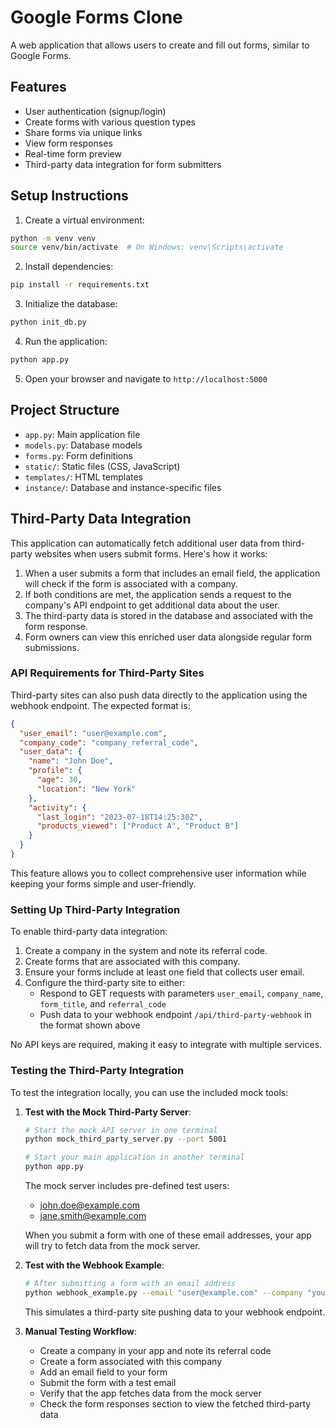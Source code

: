 # Google Forms Clone

A web application that allows users to create and fill out forms, similar to Google Forms.

## Features
- User authentication (signup/login)
- Create forms with various question types
- Share forms via unique links
- View form responses
- Real-time form preview
- Third-party data integration for form submitters

## Setup Instructions

1. Create a virtual environment:
```bash
python -m venv venv
source venv/bin/activate  # On Windows: venv\Scripts\activate
```

2. Install dependencies:
```bash
pip install -r requirements.txt
```

3. Initialize the database:
```bash
python init_db.py
```

4. Run the application:
```bash
python app.py
```

5. Open your browser and navigate to `http://localhost:5000`

## Project Structure
- `app.py`: Main application file
- `models.py`: Database models
- `forms.py`: Form definitions
- `static/`: Static files (CSS, JavaScript)
- `templates/`: HTML templates
- `instance/`: Database and instance-specific files 

## Third-Party Data Integration

This application can automatically fetch additional user data from third-party websites when users submit forms. Here's how it works:

1. When a user submits a form that includes an email field, the application will check if the form is associated with a company.
2. If both conditions are met, the application sends a request to the company's API endpoint to get additional data about the user.
3. The third-party data is stored in the database and associated with the form response.
4. Form owners can view this enriched user data alongside regular form submissions.

### API Requirements for Third-Party Sites

Third-party sites can also push data directly to the application using the webhook endpoint. The expected format is:

```json
{
  "user_email": "user@example.com",
  "company_code": "company_referral_code",
  "user_data": {
    "name": "John Doe",
    "profile": {
      "age": 30,
      "location": "New York"
    },
    "activity": {
      "last_login": "2023-07-18T14:25:30Z",
      "products_viewed": ["Product A", "Product B"]
    }
  }
}
```

This feature allows you to collect comprehensive user information while keeping your forms simple and user-friendly.

### Setting Up Third-Party Integration

To enable third-party data integration:

1. Create a company in the system and note its referral code.
2. Create forms that are associated with this company.
3. Ensure your forms include at least one field that collects user email.
4. Configure the third-party site to either:
   - Respond to GET requests with parameters `user_email`, `company_name`, `form_title`, and `referral_code`
   - Push data to your webhook endpoint `/api/third-party-webhook` in the format shown above

No API keys are required, making it easy to integrate with multiple services.

### Testing the Third-Party Integration

To test the integration locally, you can use the included mock tools:

1. **Test with the Mock Third-Party Server**: 
   ```bash
   # Start the mock API server in one terminal
   python mock_third_party_server.py --port 5001
   
   # Start your main application in another terminal
   python app.py
   ```
   
   The mock server includes pre-defined test users:
   - john.doe@example.com
   - jane.smith@example.com
   
   When you submit a form with one of these email addresses, your app will try to fetch data from the mock server.

2. **Test with the Webhook Example**:
   ```bash
   # After submitting a form with an email address
   python webhook_example.py --email "user@example.com" --company "your-company-code"
   ```
   
   This simulates a third-party site pushing data to your webhook endpoint.

3. **Manual Testing Workflow**:
   - Create a company in your app and note its referral code
   - Create a form associated with this company
   - Add an email field to your form
   - Submit the form with a test email
   - Verify that the app fetches data from the mock server
   - Check the form responses section to view the fetched third-party data 
